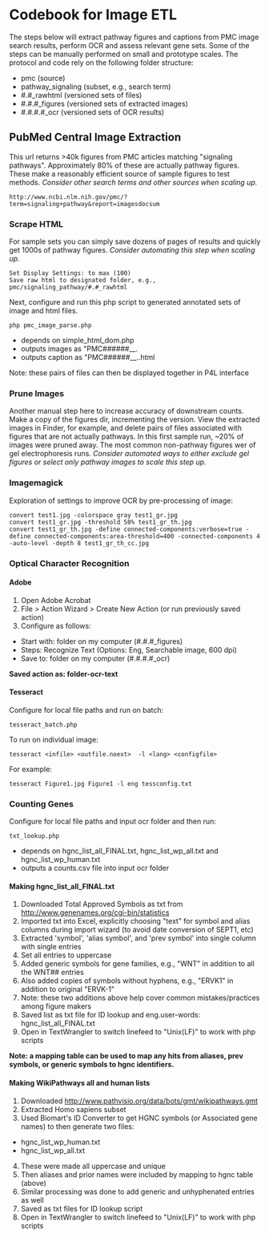 # Codebook for Image ETL
The steps below will extract pathway figures and captions from PMC image search results, perform OCR and assess relevant gene sets. Some of the steps can be manually performed on small and prototype scales. The protocol and code rely on the following folder structure:

* pmc (source)
 * pathway_signaling (subset, e.g., search term)
  * #.#_rawhtml (versioned sets of files)
  * #.#.#_figures (versioned sets of extracted images)
  * #.#.#.#_ocr (versioned sets of OCR results)

## PubMed Central Image Extraction

This url returns >40k figures from PMC articles matching "signaling pathways". Approximately 80% of these are actually pathway figures. These make a reasonably efficient source of sample figures to test methods. *Consider other search terms and other sources when scaling up.*

```
http://www.ncbi.nlm.nih.gov/pmc/?term=signaling+pathway&report=imagesdocsum
```

### Scrape HTML
For sample sets you can simply save dozens of pages of results and quickly get 1000s of pathway figures. *Consider automating this step when scaling up.*

```
Set Display Settings: to max (100)
Save raw html to designated folder, e.g., pmc/signaling_pathway/#.#_rawhtml
```

Next, configure and run this php script to generated annotated sets of image and html files.

```
php pmc_image_parse.php
```

* depends on simple_html_dom.php
* outputs images as "PMC######__<filename>.<ext>
* outputs caption as "PMC######__<filename>.<ext>.html

Note: these pairs of files can then be displayed together in P4L interface

### Prune Images
Another manual step here to increase accuracy of downstream counts. Make a copy of the figures dir, incrementing the version. View the extracted images in Finder, for example, and delete pairs of files associated with figures that are not actually pathways. In this first sample run, ~20% of images were pruned away. The most common non-pathway figures wer of gel electrophoresis runs. *Consider automated ways to either exclude gel figures or select only pathway images to scale this step up.*

### Imagemagick
Exploration of settings to improve OCR by pre-processing of image:

```
convert test1.jpg -colorspace gray test1_gr.jpg
convert test1_gr.jpg -threshold 50% test1_gr_th.jpg 
convert test1_gr_th.jpg -define connected-components:verbose=true -define connected-components:area-threshold=400 -connected-components 4 -auto-level -depth 8 test1_gr_th_cc.jpg
```

### Optical Character Recognition

#### Adobe 

1. Open Adobe Acrobat
2. File > Action Wizard > Create New Action (or run previously saved action)
3. Configure as follows:
 * Start with: folder on my computer (#.#.#_figures)
 * Steps: Recognize Text (Options: Eng, Searchable image, 600 dpi)
 * Save to: folder on my computer (#.#.#.#_ocr)

**Saved action as: folder-ocr-text**

#### Tesseract 
Configure for local file paths and run on batch:
```
tesseract_batch.php
```

To run on individual image:
```
tesseract <infile> <outfile.noext>  -l <lang> <configfile>
```
For example:
```
tesseract Figure1.jpg Figure1 -l eng tessconfig.txt
```

### Counting Genes
Configure for local file paths and input ocr folder and then run:
```
txt_lookup.php
```

* depends on hgnc_list_all_FINAL.txt, hgnc_list_wp_all.txt and hgnc_list_wp_human.txt 
* outputs a counts.csv file into input ocr folder
	
	
#### Making hgnc_list_all_FINAL.txt
1. Downloaded Total Approved Symbols as txt from http://www.genenames.org/cgi-bin/statistics
2. Imported txt into Excel, explicitly choosing "text" for symbol and alias columns during import wizard (to avoid date conversion of SEPT1, etc)
3. Extracted 'symbol', 'alias symbol', and 'prev symbol' into single column with single entries
4. Set all entries to uppercase
5. Added generic symbols for gene families, e.g., "WNT" in addition to all the WNT## entries
6. Also added copies of symbols without hyphens, e.g., "ERVK1" in addition to original "ERVK-1"
7. Note: these two additions above help cover common mistakes/practices among figure makers
8. Saved list as txt file for ID lookup and eng.user-words: hgnc_list_all_FINAL.txt
9. Open in TextWrangler to switch linefeed to "Unix(LF)" to work with php scripts

**Note: a mapping table can be used to map any hits from aliases, prev symbols, or generic symbols to hgnc identifiers.**

#### Making WikiPathways all and human lists
1. Downloaded http://www.pathvisio.org/data/bots/gmt/wikipathways.gmt
2. Extracted Homo sapiens subset
3. Used Biomart's ID Converter to get HGNC symbols (or Associated gene names) to then generate two files:
  * hgnc_list_wp_human.txt
  * hgnc_list_wp_all.txt
4. These were made all uppercase and unique
5. Then aliases and prior names were included by mapping to hgnc table (above)
6. Similar processing was done to add generic and unhyphenated entries as well
7. Saved as txt files for ID lookup script
8. Open in TextWrangler to switch linefeed to "Unix(LF)" to work with php scripts
